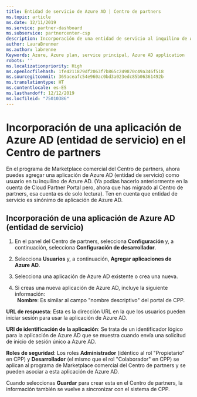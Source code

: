 ```yaml
---
title: Entidad de servicio de Azure AD | Centro de partners
ms.topic: article
ms.date: 12/11/2019
ms.service: partner-dashboard
ms.subservice: partnercenter-csp
description: Incorporación de una entidad de servicio al inquilino de Azure AD
author: LauraBrenner
ms.author: labrenne
Keywords: Azure, Azure plan, service principal, Azure AD application
robots: ''
ms.localizationpriority: High
ms.openlocfilehash: 1fe4211879df2063f7b865c249870c49a346f518
ms.sourcegitcommit: 369aceafc54e960ac0bd3a023edc85b06361492b
ms.translationtype: HT
ms.contentlocale: es-ES
ms.lasthandoff: 12/12/2019
ms.locfileid: "75010386"
---
```

# <a name="add-an-azure-ad-application-service-principal-in-partner-center"></a>Incorporación de una aplicación de Azure AD (entidad de servicio) en el Centro de partners

En el programa de Marketplace comercial del Centro de partners, ahora puedes agregar una aplicación de Azure AD (entidad de servicio) como usuario en tu inquilino de Azure AD. (Ya podías hacerlo anteriormente en la cuenta de Cloud Partner Portal pero, ahora que has migrado al Centro de partners, esa cuenta es de solo lectura). Ten en cuenta que entidad de servicio es sinónimo de aplicación de Azure AD.

## <a name="add-an-azure-ad-application-service-principal"></a>Incorporación de una aplicación de Azure AD (entidad de servicio)

1. En el panel del Centro de partners, selecciona **Configuración** y, a continuación, selecciona **Configuración de desarrollador**.

2. Selecciona **Usuarios** y, a continuación, **Agregar aplicaciones de Azure AD**.

3. Selecciona una aplicación de Azure AD existente o crea una nueva.

4. Si creas una nueva aplicación de Azure AD, incluye la siguiente información:  
  
 **Nombre**: Es similar al campo "nombre descriptivo" del portal de CPP.

**URL de respuesta**: Esta es la dirección URL en la que los usuarios pueden iniciar sesión para usar la aplicación de Azure AD. 

**URI de identificación de la aplicación**: Se trata de un identificador lógico para la aplicación de Azure AD que se muestra cuando envía una solicitud de inicio de sesión único a Azure AD. 

**Roles de seguridad**: Los roles **Administrador** (idéntico al rol "Propietario" en CPP) y **Desarrollador** (el mismo que el rol "Colaborador" en CPP) se aplican al programa de Marketplace comercial del Centro de partners y se pueden asociar a esta aplicación de Azure AD.  

Cuando seleccionas **Guardar** para crear esta en el Centro de partners, la información también se vuelve a sincronizar con el sistema de CPP.  
